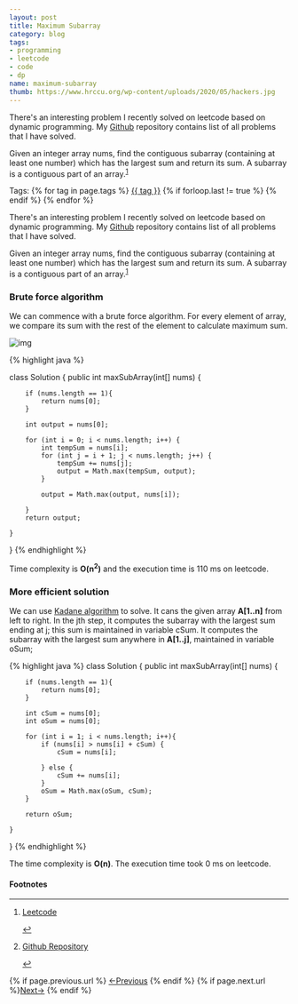```yaml
---
layout: post
title: Maximum Subarray
category: blog
tags:
- programming
- leetcode
- code
- dp
name: maximum-subarray
thumb: https://www.hrccu.org/wp-content/uploads/2020/05/hackers.jpg
---
```


<style type="text/css">
.myheading{font-family:Georgia, "Times New Roman", Times, serif;font-size:24px;margin-top:5px;margin-bottom:0;text-align:center;font-weight:400;color:#222}
.mysubheading{font-family:"Lucida Grande", Tahoma;font-size:10px;font-weight:lighter;font-variant:normal;text-transform:uppercase;color:#666;margin-top:10px;text-align:center!important;letter-spacing:.3em}
</style>

<p>There's an interesting problem I recently solved on leetcode based on dynamic programming. My <a href="https://github.com/tushar-sharma/prep-coding" target="_blank">Github</a> repository contains list of all problems that I have solved. </p>

Given an integer array nums, find the contiguous subarray (containing at least one number) which has the largest sum and return its sum. A subarray is a contiguous part of an array.<sup><a href='#fn:1' rel='footnote'>1</a></sup>


<!-- truncate_here -->
<p>Tags: {% for tag in page.tags %} <a class="mytag" href="/tag/{{ tag }}" title="View posts tagged with &quot;{{ tag }}&quot;">{{ tag }}</a>  {% if forloop.last != true %} {% endif %} {% endfor %} </p>

<p>There's an interesting problem I recently solved on leetcode based on dynamic programming. My <a href="https://github.com/tushar-sharma/prep-coding" target="_blank">Github</a> repository contains list of all problems that I have solved. </p>


Given an integer array nums, find the contiguous subarray (containing at least one number) which has the largest sum and return its sum. A subarray is a contiguous part of an array.<sup><a href='#fn:1' rel='footnote'>1</a></sup>


### Brute force algorithm

We can commence with a brute force algorithm. For every element of array, we compare its sum with the rest of the element to calculate maximum sum. 

![img](https://i.imgur.com/WHMSDtu.png)

{% highlight java %}

class Solution {
    public int maxSubArray(int[] nums) {
        
        if (nums.length == 1){
            return nums[0];
        }

        int output = nums[0];
        
        for (int i = 0; i < nums.length; i++) {
            int tempSum = nums[i];
            for (int j = i + 1; j < nums.length; j++) {
                tempSum += nums[j];
                output = Math.max(tempSum, output);
            }
            
            output = Math.max(output, nums[i]);
            
        }     
        return output;   
        
    }
}
{% endhighlight %}

Time complexity is <b>O(n<sup>2</sup>)</b> and the execution time is 110 ms on leetcode.

### More efficient solution


We can use <a href="https://en.wikipedia.org/wiki/Maximum_subarray_problem">Kadane algorithm</a> to solve. It cans the given array <b>A[1..n]</b> from left to right. In the jth step, it computes the subarray with the largest sum ending at j; this sum is maintained in variable cSum. It computes the subarray with the largest sum anywhere in <b>A[1..j]</b>, maintained in variable oSum;

{% highlight java %}
class Solution {
    public int maxSubArray(int[] nums) {
        
        if (nums.length == 1){
            return nums[0];
        }

        int cSum = nums[0];
        int oSum = nums[0];
        
        for (int i = 1; i < nums.length; i++){
            if (nums[i] > nums[i] + cSum) {
                cSum = nums[i];
                
            } else { 
                cSum += nums[i];
            }
            oSum = Math.max(oSum, cSum);
        }
 
        return oSum;
  
    }
}
{% endhighlight %}

The time complexity is <b>O(n<sup></sup>)</b>. The execution time took 0 ms on leetcode.

<div class='footnotes'><h4>Footnotes</h4><hr />
  <ol>
    <li id='fn:1'>
         <p><a href="https://leetcode.com/problems/maximum-subarray/" target="_blank">Leetcode</a></p>
         <a href='#fnref:1' rev='footnote'>&#8617;</a>
    </li>
    <li id='fn:2'>
         <p><a href="https://github.com/tushar-sharma/prep-coding" target="_blank">Github Repository</a></p>
         <a href='#fnref:2' rev='footnote'>&#8617;</a>
    </li>
  </ol>
</div>


<nav class="pagination clear" style="padding-bottom:20px;">
{% if page.previous.url %} <a class="prev-item" href="{{page.previous.url}}" title="Previous Post: {{page.previous.title}}">&larr;Previous</a>   {% endif %}  {% if page.next.url %}<a class="next-item" href="{{page.next.url}}" title="Next Post: {{page.next.title}}">Next&rarr;</a>         {% endif %}
</nav>